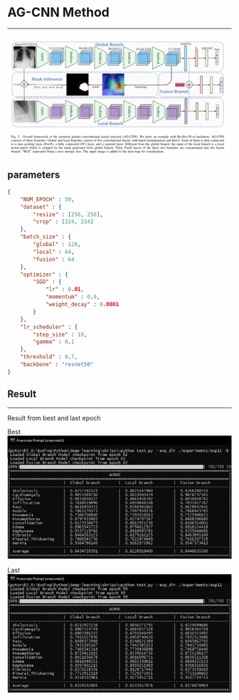 # AG-CNN Method
------
![method](https://github.com/Ien001/AG-CNN/blob/master/Screen%20Shot%202019-04-03%20at%2011.45.38%20AM.png)

## parameters

```json
{
	"NUM_EPOCH" : 50,
	"dataset" : {
		"resize" : [256, 256],
		"crop" : [224, 224]
	},
	"batch_size" : {
		"global" : 128,
		"local" : 64,
		"fusion" : 64
	},
	"optimizer" : {
		"SGD" : {
			"lr" : 0.01,
			"momentum" : 0.9,
			"weight_decay" : 0.0001
		}
	},
	"lr_scheduler" : {
		"step_size" : 10, 
		"gamma" : 0.1
	},
	"threshold" : 0.7,
	"backbone" : "resnet50"
}
```
## Result
------
Result from best and last epoch

Best
![result best epoch model](https://github.com/maftuhm/lung-desease-detection-agcnn/blob/main/screenshot/exp11_best_epoch_model_result.png)

Last
![result last epoch model](https://github.com/maftuhm/lung-desease-detection-agcnn/blob/main/screenshot/exp11_last_epoch_model_result.png)
